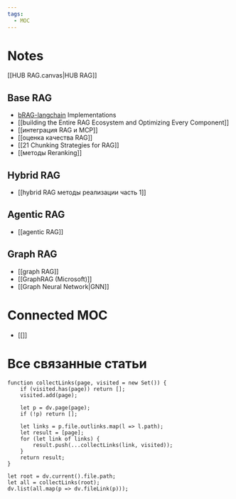 ```yaml
---
tags:
  - MOC
---
```

# Notes
[[HUB RAG.canvas|HUB RAG]]
## Base RAG
- [bRAG-langchain](https://github.com/bragai/bRAG-langchain) Implementations
- [[building the Entire RAG Ecosystem and Optimizing Every Component]]
- [[интеграция RAG и MCP]]
- [[оценка качества RAG]]
- [[21 Chunking Strategies for RAG]]
- [[методы Reranking]]
## Hybrid RAG
- [[hybrid RAG методы реализации часть 1]]
## Agentic RAG
- [[agentic RAG]]

## Graph RAG
- [[graph RAG]]
- [[GraphRAG (Microsoft)]]
- [[Graph Neural Network|GNN]]
# Connected MOC
- [[]]

# Все связанные статьи
```dataviewjs
function collectLinks(page, visited = new Set()) {
    if (visited.has(page)) return [];
    visited.add(page);

    let p = dv.page(page);
    if (!p) return [];

    let links = p.file.outlinks.map(l => l.path);
    let result = [page];
    for (let link of links) {
        result.push(...collectLinks(link, visited));
    }
    return result;
}

let root = dv.current().file.path;
let all = collectLinks(root);
dv.list(all.map(p => dv.fileLink(p)));
```
